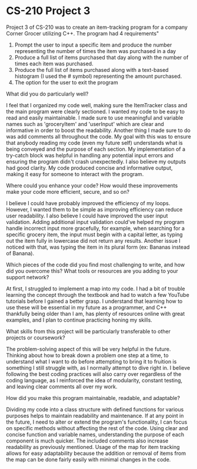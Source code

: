 # CS-210 Project 3
Project 3 of CS-210 was to create an item-tracking program for a company Corner Grocer utilizing C++. The program had 4 requirements"
  1. Prompt the user to input a specific item and produce the number representing the number of times the item was purchased in a day
  2. Produce a full list of items purchased that day along with the number of times each item was purchased.
  3. Produce the full list of items purchased along with a text-based histogram (I used the # symbol) representing the amount purchased.
  4. The option for the user to exit the program

What did you do particularly well?

I feel that I organized my code well, making sure the ItemTracker class and the main program were clearly sectioned. I wanted my code to be easy to read and easily maintainable. I made sure to use meaningful and variable names such as 'groceryItem' and 'userInput' which are clear and informative in order to boost the readability. Another thing I made sure to do was add comments all throughout the code. My goal with this was to ensure that anybody reading my code (even my future self) understands what is being conveyed and the purpose of each section. My implementation of a try-catch block was helpful in handling any potential input errors and ensuring the program didn't crash unexpectedly. I also believe my outputs had good clarity. My code produced concise and informative output, making it easy for someone to interact with the program. 

Where could you enhance your code? How would these improvements make your code more efficient, secure, and so on?

I believe I could have probably improved the efficiency of my loops. However, I wanted them to be simple as improving efficiency can reduce user readability. I also believe I could have improved the user input validation. Adding additional input validation could've helped my program handle incorrect input more gracefully, for example, when searching for a specific grocery item, the input must begin with a capital letter, as typing out the item fully in lowercase did not return any results. Another issue I noticed with that, was typing the item in its plural form (ex: Bananas instead of Banana). 

Which pieces of the code did you find most challenging to write, and how did you overcome this? What tools or resources are you adding to your support network?

At first, I struggled to implement a map into my code. I had a bit of trouble learning the concept through the textbook and had to watch a few YouTube tutorials before I gained a better grasp. I understand that learning how to use these will be essential in my future as a programmer, and C++ thankfully being older than I am, has plenty of resources online with great examples, and I plan to continue practicing honing my skills.

What skills from this project will be particularly transferable to other projects or coursework?

The problem-solving aspect of this will be very helpful in the future. Thinking about how to break down a problem one step at a time, to understand what I want to do before attempting to bring it to fruition is something I still struggle with, as I normally attempt to dive right in. I believe following the best coding practices will also carry over regardless of the coding language, as I reinforced the idea of modularity, constant testing, and leaving clear comments all over my work. 

How did you make this program maintainable, readable, and adaptable?

Dividing my code into a class structure with defined functions for various purposes helps to maintain readability and maintenance. If at any point in the future, I need to alter or extend the program's functionality, I can focus on specific methods without affecting the rest of the code. Using clear and concise function and variable names, understanding the purpose of each component is much quicker. The included comments also increase readability as previously mentioned. Usage of the map for item tracking allows for easy adaptability because the addition or removal of items from the map can be done fairly easily with minimal changes in the code. 
